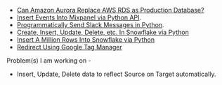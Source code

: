 * [Can Amazon Aurora Replace AWS RDS as Production Database?](https://cdevairakkam7.github.io/notes/RDS.html)
* [Insert Events Into Mixpanel via Python API](https://cdevairakkam7.github.io/notes/Mixpanel_Insert_Event.html).
* [Programmatically Send Slack Messages in Python](https://cdevairakkam7.github.io/notes/Send_slack_message.html).
* [Create, Insert, Update, Delete, etc. In Snowflake via Python](https://cdevairakkam7.github.io/notes/Snowflake.html)
* [Insert A Million Rows Into Snowflake via Python](https://cdevairakkam7.github.io/notes/Insert_100.html)
* [Redirect Using Google Tag Manager](https://cdevairakkam7.github.io/notes/Redirect_using_gtm.html)


Problem(s) I am working on - 
* Insert, Update, Delete data to reflect Source on Target automatically.

